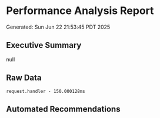 # Performance Analysis Report
Generated: Sun Jun 22 21:53:45 PDT 2025

## Executive Summary
null

## Raw Data
```
request.handler - 150.000128ms
```

## Automated Recommendations
